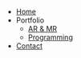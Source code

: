 * [Home](/ "Ryan Dwyer")
* Portfolio
    * [AR & MR](xr.md "Portfolio - XR")
    * [Programming](compsci.md "Portfolio - CS")
* [Contact](contact.md)